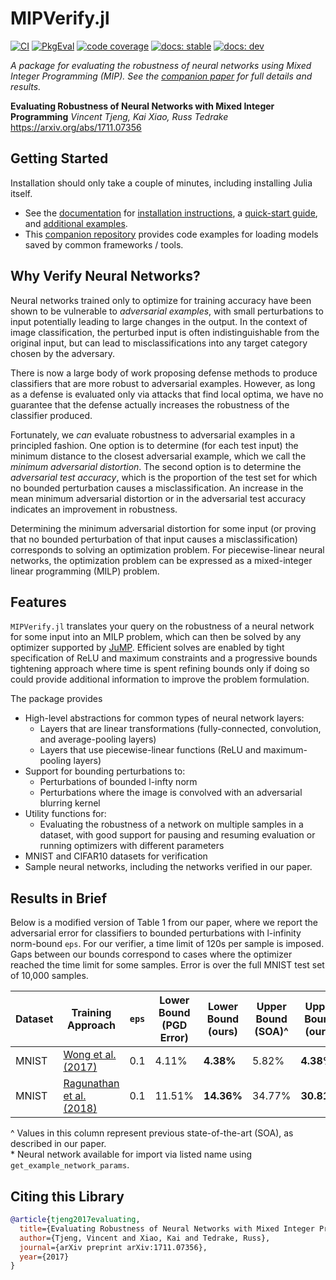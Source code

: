 # MIPVerify.jl

[![CI](https://github.com/vtjeng/MIPVerify.jl/workflows/CI/badge.svg)](https://github.com/vtjeng/MIPVerify.jl/actions?query=workflow%3ACI+branch%3Amaster)
[![PkgEval][pkgeval-img]][pkgeval-url]
[![code coverage](https://codecov.io/gh/vtjeng/MIPVerify.jl/branch/master/graph/badge.svg)](http://codecov.io/github/vtjeng/MIPVerify.jl?branch=master)
[![docs: stable](https://img.shields.io/badge/docs-stable-blue.svg)](https://vtjeng.github.io/MIPVerify.jl/stable)
[![docs: dev](https://img.shields.io/badge/docs-dev-blue.svg)](https://vtjeng.github.io/MIPVerify.jl/dev)

[pkgeval-img]: https://juliaci.github.io/NanosoldierReports/pkgeval_badges/M/MIPVerify.svg
[pkgeval-url]: https://juliaci.github.io/NanosoldierReports/pkgeval_badges/M/MIPVerify.html

_A package for evaluating the robustness of neural networks using Mixed Integer Programming (MIP).
See the [companion paper](https://arxiv.org/abs/1711.07356) for full details and results._

**Evaluating Robustness of Neural Networks with Mixed Integer Programming** _Vincent Tjeng, Kai
Xiao, Russ Tedrake_ https://arxiv.org/abs/1711.07356

## Getting Started

Installation should only take a couple of minutes, including installing Julia itself.

- See the [documentation](https://vtjeng.github.io/MIPVerify.jl/latest) for
  [installation instructions](https://vtjeng.github.io/MIPVerify.jl/latest/#Installation-1), a
  [quick-start guide](https://nbviewer.jupyter.org/github/vtjeng/MIPVerify.jl/blob/master/examples/00_quickstart.ipynb),
  and
  [additional examples](https://nbviewer.jupyter.org/github/vtjeng/MIPVerify.jl/tree/master/examples/).
- This [companion repository](https://github.com/vtjeng/MIPVerify-converter) provides code examples
  for loading models saved by common frameworks / tools.

## Why Verify Neural Networks?

Neural networks trained only to optimize for training accuracy have been shown to be vulnerable to
_adversarial examples_, with small perturbations to input potentially leading to large changes in
the output. In the context of image classification, the perturbed input is often indistinguishable
from the original input, but can lead to misclassifications into any target category chosen by the
adversary.

There is now a large body of work proposing defense methods to produce classifiers that are more
robust to adversarial examples. However, as long as a defense is evaluated only via attacks that
find local optima, we have no guarantee that the defense actually increases the robustness of the
classifier produced.

Fortunately, we _can_ evaluate robustness to adversarial examples in a principled fashion. One
option is to determine (for each test input) the minimum distance to the closest adversarial
example, which we call the _minimum adversarial distortion_. The second option is to determine the
_adversarial test accuracy_, which is the proportion of the test set for which no bounded
perturbation causes a misclassification. An increase in the mean minimum adversarial distortion or
in the adversarial test accuracy indicates an improvement in robustness.

Determining the minimum adversarial distortion for some input (or proving that no bounded
perturbation of that input causes a misclassification) corresponds to solving an optimization
problem. For piecewise-linear neural networks, the optimization problem can be expressed as a
mixed-integer linear programming (MILP) problem.

## Features

`MIPVerify.jl` translates your query on the robustness of a neural network for some input into an
MILP problem, which can then be solved by any optimizer supported by
[JuMP](https://github.com/JuliaOpt/JuMP.jl). Efficient solves are enabled by tight specification of
ReLU and maximum constraints and a progressive bounds tightening approach where time is spent
refining bounds only if doing so could provide additional information to improve the problem
formulation.

The package provides

- High-level abstractions for common types of neural network layers:
  - Layers that are linear transformations (fully-connected, convolution, and average-pooling
    layers)
  - Layers that use piecewise-linear functions (ReLU and maximum-pooling layers)
- Support for bounding perturbations to:
  - Perturbations of bounded l-infty norm
  - Perturbations where the image is convolved with an adversarial blurring kernel
- Utility functions for:
  - Evaluating the robustness of a network on multiple samples in a dataset, with good support for
    pausing and resuming evaluation or running optimizers with different parameters
- MNIST and CIFAR10 datasets for verification
- Sample neural networks, including the networks verified in our paper.

## Results in Brief

Below is a modified version of Table 1 from our paper, where we report the adversarial error for
classifiers to bounded perturbations with l-infinity norm-bound `eps`. For our verifier, a time
limit of 120s per sample is imposed. Gaps between our bounds correspond to cases where the optimizer
reached the time limit for some samples. Error is over the full MNIST test set of 10,000 samples.

| Dataset | Training Approach                                            | `eps` | Lower<br>Bound<br>(PGD Error) | Lower<br>Bound<br>(ours) | Upper<br>Bound<br>(SOA)\^ | Upper<br>Bound<br>(ours) | Name in package\*              |
| ------- | ------------------------------------------------------------ | ----- | ----------------------------- | ------------------------ | ------------------------- | ------------------------ | ------------------------------ |
| MNIST   | [Wong et al. (2017)](https://arxiv.org/abs/1711.00851)       | 0.1   | 4.11%                         | **4.38%**                | 5.82%                     | **4.38%**                | `MNIST.WK17a_linf0.1_authors`  |
| MNIST   | [Ragunathan et al. (2018)](https://arxiv.org/abs/1801.09344) | 0.1   | 11.51%                        | **14.36%**               | 34.77%                    | **30.81%**               | `MNIST.RSL18a_linf0.1_authors` |

\^ Values in this column represent previous state-of-the-art (SOA), as described in our
paper.<br> \* Neural network available for import via listed name using
`get_example_network_params`.

## Citing this Library

```bibtex
@article{tjeng2017evaluating,
  title={Evaluating Robustness of Neural Networks with Mixed Integer Programming},
  author={Tjeng, Vincent and Xiao, Kai and Tedrake, Russ},
  journal={arXiv preprint arXiv:1711.07356},
  year={2017}
}
```
